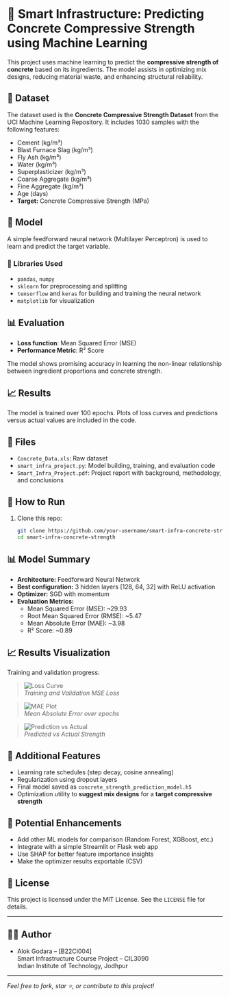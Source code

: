 # 🧱 Smart Infrastructure: Predicting Concrete Compressive Strength using Machine Learning

This project uses machine learning to predict the **compressive strength of concrete** based on its ingredients. The model assists in optimizing mix designs, reducing material waste, and enhancing structural reliability.

## 📂 Dataset

The dataset used is the **Concrete Compressive Strength Dataset** from the UCI Machine Learning Repository. It includes 1030 samples with the following features:

- Cement (kg/m³)
- Blast Furnace Slag (kg/m³)
- Fly Ash (kg/m³)
- Water (kg/m³)
- Superplasticizer (kg/m³)
- Coarse Aggregate (kg/m³)
- Fine Aggregate (kg/m³)
- Age (days)
- **Target:** Concrete Compressive Strength (MPa)

## 🧠 Model

A simple feedforward neural network (Multilayer Perceptron) is used to learn and predict the target variable.

### 🔧 Libraries Used
- `pandas`, `numpy`
- `sklearn` for preprocessing and splitting
- `tensorflow` and `keras` for building and training the neural network
- `matplotlib` for visualization

## 📊 Evaluation

- **Loss function**: Mean Squared Error (MSE)
- **Performance Metric**: R² Score

The model shows promising accuracy in learning the non-linear relationship between ingredient proportions and concrete strength.

## 📈 Results

The model is trained over 100 epochs. Plots of loss curves and predictions versus actual values are included in the code.

## 📁 Files

- `Concrete_Data.xls`: Raw dataset
- `smart_infra_project.py`: Model building, training, and evaluation code
- `Smart_Infra_Project.pdf`: Project report with background, methodology, and conclusions

## 🚀 How to Run

1. Clone this repo:
   ```bash
   git clone https://github.com/your-username/smart-infra-concrete-strength.git
   cd smart-infra-concrete-strength


## 📊 Model Summary

- **Architecture:** Feedforward Neural Network
- **Best configuration:** 3 hidden layers [128, 64, 32] with ReLU activation
- **Optimizer:** SGD with momentum
- **Evaluation Metrics:**
  - Mean Squared Error (MSE): ~29.93
  - Root Mean Squared Error (RMSE): ~5.47
  - Mean Absolute Error (MAE): ~3.98
  - R² Score: ~0.89

## 📈 Results Visualization

Training and validation progress:

> ![Loss Curve](plots/loss_curve.png)  
> *Training and Validation MSE Loss*

> ![MAE Plot](plots/mae_plot.png)  
> *Mean Absolute Error over epochs*

> ![Prediction vs Actual](plots/prediction_vs_actual.png)  
> *Predicted vs Actual Strength*

## 🧪 Additional Features

- Learning rate schedules (step decay, cosine annealing)
- Regularization using dropout layers
- Final model saved as `concrete_strength_prediction_model.h5`
- Optimization utility to **suggest mix designs** for a **target compressive strength**

## 🧠 Potential Enhancements

- Add other ML models for comparison (Random Forest, XGBoost, etc.)
- Integrate with a simple Streamlit or Flask web app
- Use SHAP for better feature importance insights
- Make the optimizer results exportable (CSV)

## 📄 License

This project is licensed under the MIT License. See the `LICENSE` file for details.

---

## 👨‍🔬 Author

- Alok Godara – [B22CI004]  
Smart Infrastructure Course Project – CIL3090  
Indian Institute of Technology, Jodhpur

---

*Feel free to fork, star ⭐, or contribute to this project!*
